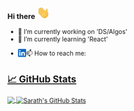 ### Hi there <img src="https://github.com/xlsarath/xlsarath/blob/master/wave.gif" width="30px">

<!--
**xlsarath/xlsarath** is a ✨ _special_ ✨ repository because its `README.md` (this file) appears on your GitHub profile.

Here are some ideas to get you started:
-->

- 🔭 I’m currently working on 'DS/Algos'
- 🌱 I’m currently learning 'React'
<!-- 
- 👯 I’m looking to collaborate on ...
- 🤔 I’m looking for help with ...
- 💬 Ask me about ...
-->
- 📫 How to reach me: 
  <a href="https://www.linkedin.com/in/sarathmakkena/">
  <img align="left" alt="Sarath's LinkedIN" width="18px" src="https://github.com/xlsarath/xlsarath/blob/master/linkedin.svg" />
<!-- - 😄 Pronouns: ...
- ⚡ Fun fact: ...
-->
## &#x1f4c8; GitHub Stats

<a href="https://github.com/xlsarath/xlsarath">
  <img align="center" src="https://github-readme-stats.vercel.app/api/top-langs/?username=xlsarath&hide=html,tex&title_color=ffffff&text_color=c9cacc&icon_color=2bbc8a&bg_color=1d1f21&langs_count=5" />
</a>
<a href="https://github.com/xlsarath/xlsarath">
  <img align="center" src="https://github-readme-stats.vercel.app/api?username=xlsarath&show_icons=true&line_height=27&count_private=true&title_color=ffffff&text_color=c9cacc&icon_color=2bbc8a&bg_color=1d1f21" alt="Sarath's GitHub Stats" />
</a>



